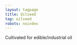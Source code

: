```yaml
---
layout: tagpage
title: Oilseed
tag: oilseed
robots: noindex
---
```


Cultivated for edible/industrial oil
